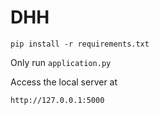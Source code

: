 # DHH

```
pip install -r requirements.txt
```
Only run `application.py`

Access the local server at 
```
http://127.0.0.1:5000
```
